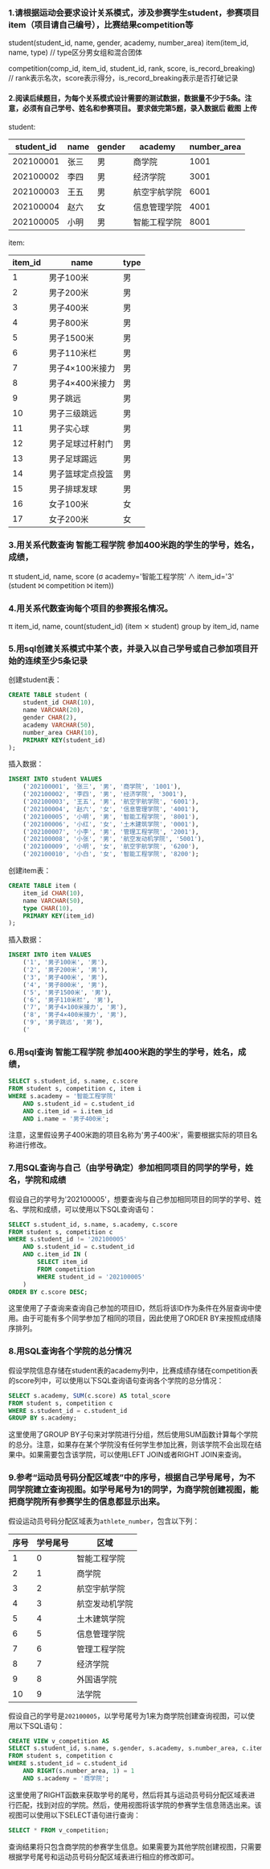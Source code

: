 ### 1.请根据运动会要求设计关系模式，涉及参赛学生student，参赛项目item（项目请自己编号），比赛结果competition等

student(student_id, name, gender, academy, number_area) item(item_id, name, type) // type区分男女组和混合团体

competition(comp_id, item_id, student_id, rank, score, is_record_breaking) // rank表示名次，score表示得分，is_record_breaking表示是否打破记录

#### 2.阅读后续题目，为每个关系模式设计需要的测试数据，数据量不少于5条。注意，必须有自己学号、姓名和参赛项目。 要求做完第5题，录入数据后 截图 上传

student:

| student_id | name | gender | academy      | number_area |
| ---------- | ---- | ------ | ------------ | ----------- |
| 202100001  | 张三 | 男     | 商学院       | 1001        |
| 202100002  | 李四 | 男     | 经济学院     | 3001        |
| 202100003  | 王五 | 男     | 航空宇航学院 | 6001        |
| 202100004  | 赵六 | 女     | 信息管理学院 | 4001        |
| 202100005  | 小明 | 男     | 智能工程学院 | 8001        |

item:

| item_id | name             | type |
| ------- | ---------------- | ---- |
| 1       | 男子100米        | 男   |
| 2       | 男子200米        | 男   |
| 3       | 男子400米        | 男   |
| 4       | 男子800米        | 男   |
| 5       | 男子1500米       | 男   |
| 6       | 男子110米栏      | 男   |
| 7       | 男子4×100米接力  | 男   |
| 8       | 男子4×400米接力  | 男   |
| 9       | 男子跳远         | 男   |
| 10      | 男子三级跳远     | 男   |
| 11      | 男子实心球       | 男   |
| 12      | 男子足球过杆射门 | 男   |
| 13      | 男子足球踢远     | 男   |
| 14      | 男子篮球定点投篮 | 男   |
| 15      | 男子排球发球     | 男   |
| 16      | 女子100米        | 女   |
| 17      | 女子200米        | 女   |

### 3.用关系代数查询 智能工程学院 参加400米跑的学生的学号，姓名，成绩，

π student_id, name, score (σ academy='智能工程学院' ∧ item_id='3' (student ⨝ competition ⨝ item))

### 4.用关系代数查询每个项目的参赛报名情况。

π item_id, name, count(student_id) (item ⨯ student) group by item_id, name

### 5.用sql创建关系模式中某个表，并录入以自己学号或自己参加项目开始的连续至少5条记录

创建student表：

```sql
CREATE TABLE student (
    student_id CHAR(10),
    name VARCHAR(20),
    gender CHAR(2),
    academy VARCHAR(50),
    number_area CHAR(10),
    PRIMARY KEY(student_id)
);
```

插入数据：

```sql
INSERT INTO student VALUES 
    ('202100001', '张三', '男', '商学院', '1001'),
    ('202100002', '李四', '男', '经济学院', '3001'),
    ('202100003', '王五', '男', '航空宇航学院', '6001'),
    ('202100004', '赵六', '女', '信息管理学院', '4001'),
    ('202100005', '小明', '男', '智能工程学院', '8001'),
    ('202100006', '小红', '女', '土木建筑学院', '0001'),
    ('202100007', '小李', '男', '管理工程学院', '2001'),
    ('202100008', '小张', '男', '航空发动机学院', '5001'),
    ('202100009', '小明', '女', '航空宇航学院', '6200'),
    ('202100010', '小白', '女', '智能工程学院', '8200');
```

创建item表：

```sql
CREATE TABLE item (
    item_id CHAR(10),
    name VARCHAR(50),
    type CHAR(10),
    PRIMARY KEY(item_id)
);
```

插入数据：

```sql
INSERT INTO item VALUES 
    ('1', '男子100米', '男'),
    ('2', '男子200米', '男'),
    ('3', '男子400米', '男'),
    ('4', '男子800米', '男'),
    ('5', '男子1500米', '男'),
    ('6', '男子110米栏', '男'),
    ('7', '男子4×100米接力', '男'),
    ('8', '男子4×400米接力', '男'),
    ('9', '男子跳远', '男'),
    ('
```

### 6.用sql查询 智能工程学院 参加400米跑的学生的学号，姓名，成绩，

```sql
SELECT s.student_id, s.name, c.score
FROM student s, competition c, item i
WHERE s.academy = '智能工程学院' 
    AND s.student_id = c.student_id
    AND c.item_id = i.item_id
    AND i.name = '男子400米';
```

注意，这里假设男子400米跑的项目名称为'男子400米'，需要根据实际的项目名称进行修改。

### 7.用SQL查询与自己（由学号确定）参加相同项目的同学的学号，姓名，学院和成绩

假设自己的学号为'202100005'，想要查询与自己参加相同项目的同学的学号、姓名、学院和成绩，可以使用以下SQL查询语句：

```sql
SELECT s.student_id, s.name, s.academy, c.score
FROM student s, competition c
WHERE s.student_id != '202100005'
    AND s.student_id = c.student_id
    AND c.item_id IN (
        SELECT item_id
        FROM competition
        WHERE student_id = '202100005'
    )
ORDER BY c.score DESC;
```

这里使用了子查询来查询自己参加的项目ID，然后将该ID作为条件在外层查询中使用。由于可能有多个同学参加了相同的项目，因此使用了ORDER BY来按照成绩降序排列。

### 8.用SQL查询各个学院的总分情况

假设学院信息存储在student表的academy列中，比赛成绩存储在competition表的score列中，可以使用以下SQL查询语句查询各个学院的总分情况：

```sql
SELECT s.academy, SUM(c.score) AS total_score
FROM student s, competition c
WHERE s.student_id = c.student_id
GROUP BY s.academy;
```

这里使用了GROUP BY子句来对学院进行分组，然后使用SUM函数计算每个学院的总分。注意，如果存在某个学院没有任何学生参加比赛，则该学院不会出现在结果中。如果需要包含该学院，可以使用LEFT JOIN或者RIGHT JOIN来查询。

### 9.参考“运动员号码分配区域表”中的序号，根据自己学号尾号，为不同学院建立查询视图。如学号尾号为1的同学，为商学院创建视图，能把商学院所有参赛学生的信息都显示出来。

假设运动员号码分配区域表为`athlete_number`，包含以下列：

| 序号 | 学号尾号 | 区域           |
| ---- | -------- | -------------- |
| 1    | 0        | 智能工程学院   |
| 2    | 1        | 商学院         |
| 3    | 2        | 航空宇航学院   |
| 4    | 3        | 航空发动机学院 |
| 5    | 4        | 土木建筑学院   |
| 6    | 5        | 信息管理学院   |
| 7    | 6        | 管理工程学院   |
| 8    | 7        | 经济学院       |
| 9    | 8        | 外国语学院     |
| 10   | 9        | 法学院         |

假设自己的学号是`202100005`，以学号尾号为1来为商学院创建查询视图，可以使用以下SQL语句：

```sql
CREATE VIEW v_competition AS
SELECT s.student_id, s.name, s.gender, s.academy, s.number_area, c.item_id, c.score
FROM student s, competition c
WHERE s.student_id = c.student_id
    AND RIGHT(s.number_area, 1) = 1
    AND s.academy = '商学院';
```

这里使用了RIGHT函数来获取学号的尾号，然后将其与运动员号码分配区域表进行匹配，找到对应的学院。然后，使用视图将该学院的参赛学生信息筛选出来。该视图可以使用以下SELECT语句进行查询：

```sql
SELECT * FROM v_competition;
```

查询结果将只包含商学院的参赛学生信息。如果需要为其他学院创建视图，只需要根据学号尾号和运动员号码分配区域表进行相应的修改即可。

